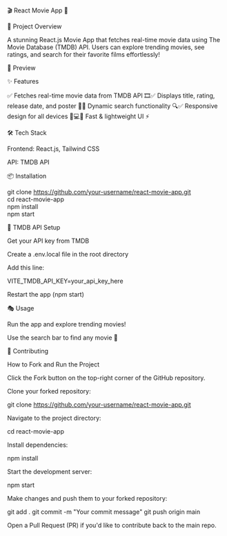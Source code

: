 🎬 React Movie App 🎥



🚀 Project Overview

A stunning React.js Movie App that fetches real-time movie data using The Movie Database (TMDB) API. Users can explore trending movies, see ratings, and search for their favorite films effortlessly!

📸 Preview



✨ Features

✅ Fetches real-time movie data from TMDB API 🎞️✅ Displays title, rating, release date, and poster 🌟✅ Dynamic search functionality 🔍✅ Responsive design for all devices 📱💻✅ Fast & lightweight UI ⚡

🛠 Tech Stack

Frontend: React.js, Tailwind CSS

API: TMDB API

📦 Installation

git clone https://github.com/your-username/react-movie-app.git  
cd react-movie-app  
npm install  
npm start  

🔑 TMDB API Setup

Get your API key from TMDB

Create a .env.local file in the root directory

Add this line:

VITE_TMDB_API_KEY=your_api_key_here  

Restart the app (npm start)

🎭 Usage

Run the app and explore trending movies!

Use the search bar to find any movie 🔎

🤝 Contributing

How to Fork and Run the Project

Click the Fork button on the top-right corner of the GitHub repository.

Clone your forked repository:

git clone https://github.com/your-username/react-movie-app.git

Navigate to the project directory:

cd react-movie-app

Install dependencies:

npm install

Start the development server:

npm start

Make changes and push them to your forked repository:

git add .
git commit -m "Your commit message"
git push origin main

Open a Pull Request (PR) if you'd like to contribute back to the main repo.